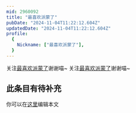 ```yaml
---
mid: 2960092
title: "最喜欢派蒙了"
pubDate: "2024-11-04T11:22:12.604Z"
updatedDate: "2024-11-04T11:22:12.604Z"
profile:
  {
    Nickname: ["最喜欢派蒙了"],
  }
---
```


关注[最喜欢派蒙了](https://space.bilibili.com/2960092)谢谢喵~ 关注[最喜欢派蒙了](https://space.bilibili.com/2960092)谢谢喵~

## 此条目有待补充
你可以在[这里](https://github.com/Yuhanawa/VTuber.ICU/edit/master/src/content/v/最喜欢派蒙了/index.md)编辑本文
